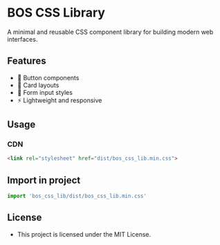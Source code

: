 # BOS CSS Library

A minimal and reusable CSS component library for building modern web interfaces.

## Features
- 🔘 Button components
- 🧱 Card layouts
- 📄 Form input styles
- ⚡ Lightweight and responsive

## Usage

### CDN
```html
<link rel="stylesheet" href="dist/bos_css_lib.min.css">
```

## Import in project
```js
import 'bos_css_lib/dist/bos_css_lib.min.css'
```
## License
- This project is licensed under the MIT License.